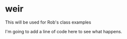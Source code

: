 # weir
This will be used for Rob's class examples

I'm going to add a line of code here to see what happens.

